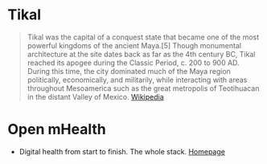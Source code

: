# Tikal

> Tikal was the capital of a conquest state that became one of the most powerful kingdoms of the ancient Maya.[5] Though monumental architecture at the site dates back as far as the 4th century BC, Tikal reached its apogee during the Classic Period, c. 200 to 900 AD. During this time, the city dominated much of the Maya region politically, economically, and militarily, while interacting with areas throughout Mesoamerica such as the great metropolis of Teotihuacan in the distant Valley of Mexico. [Wikipedia](https://en.wikipedia.org/wiki/Tikal)

# Open mHealth

- Digital health from start to finish. The whole stack. [Homepage](http://www.openmhealth.org/features/features-overview/) 